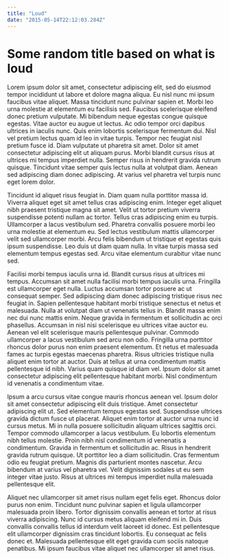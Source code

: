 ```yaml
---
title: "Loud"
date: "2015-05-14T22:12:03.284Z"
---
```



# Some random title based on what is loud

Lorem ipsum dolor sit amet, consectetur adipiscing elit, sed do eiusmod tempor incididunt ut labore et dolore magna aliqua. Eu nisl nunc mi ipsum faucibus vitae aliquet. Massa tincidunt nunc pulvinar sapien et. Morbi leo urna molestie at elementum eu facilisis sed. Faucibus scelerisque eleifend donec pretium vulputate. Mi bibendum neque egestas congue quisque egestas. Vitae auctor eu augue ut lectus. Ac odio tempor orci dapibus ultrices in iaculis nunc. Quis enim lobortis scelerisque fermentum dui. Nisl vel pretium lectus quam id leo in vitae turpis. Tempor nec feugiat nisl pretium fusce id. Diam vulputate ut pharetra sit amet. Dolor sit amet consectetur adipiscing elit ut aliquam purus. Morbi blandit cursus risus at ultrices mi tempus imperdiet nulla. Semper risus in hendrerit gravida rutrum quisque. Tincidunt vitae semper quis lectus nulla at volutpat diam. Aenean sed adipiscing diam donec adipiscing. At varius vel pharetra vel turpis nunc eget lorem dolor.

Tincidunt id aliquet risus feugiat in. Diam quam nulla porttitor massa id. Viverra aliquet eget sit amet tellus cras adipiscing enim. Integer eget aliquet nibh praesent tristique magna sit amet. Velit ut tortor pretium viverra suspendisse potenti nullam ac tortor. Tellus cras adipiscing enim eu turpis. Ullamcorper a lacus vestibulum sed. Pharetra convallis posuere morbi leo urna molestie at elementum eu. Sed lectus vestibulum mattis ullamcorper velit sed ullamcorper morbi. Arcu felis bibendum ut tristique et egestas quis ipsum suspendisse. Leo duis ut diam quam nulla. In vitae turpis massa sed elementum tempus egestas sed. Arcu vitae elementum curabitur vitae nunc sed.

Facilisi morbi tempus iaculis urna id. Blandit cursus risus at ultrices mi tempus. Accumsan sit amet nulla facilisi morbi tempus iaculis urna. Fringilla est ullamcorper eget nulla. Luctus accumsan tortor posuere ac ut consequat semper. Sed adipiscing diam donec adipiscing tristique risus nec feugiat in. Sapien pellentesque habitant morbi tristique senectus et netus et malesuada. Nulla at volutpat diam ut venenatis tellus in. Blandit massa enim nec dui nunc mattis enim. Neque gravida in fermentum et sollicitudin ac orci phasellus. Accumsan in nisl nisi scelerisque eu ultrices vitae auctor eu. Aenean vel elit scelerisque mauris pellentesque pulvinar. Commodo ullamcorper a lacus vestibulum sed arcu non odio. Fringilla urna porttitor rhoncus dolor purus non enim praesent elementum. Et netus et malesuada fames ac turpis egestas maecenas pharetra. Risus ultricies tristique nulla aliquet enim tortor at auctor. Duis at tellus at urna condimentum mattis pellentesque id nibh. Varius quam quisque id diam vel. Ipsum dolor sit amet consectetur adipiscing elit pellentesque habitant morbi. Nisl condimentum id venenatis a condimentum vitae.

Ipsum a arcu cursus vitae congue mauris rhoncus aenean vel. Ipsum dolor sit amet consectetur adipiscing elit duis tristique. Amet consectetur adipiscing elit ut. Sed elementum tempus egestas sed. Suspendisse ultrices gravida dictum fusce ut placerat. Aliquet enim tortor at auctor urna nunc id cursus metus. Mi in nulla posuere sollicitudin aliquam ultrices sagittis orci. Tempor commodo ullamcorper a lacus vestibulum. Eu lobortis elementum nibh tellus molestie. Proin nibh nisl condimentum id venenatis a condimentum. Gravida in fermentum et sollicitudin ac. Risus in hendrerit gravida rutrum quisque. Ut porttitor leo a diam sollicitudin. Cras fermentum odio eu feugiat pretium. Magnis dis parturient montes nascetur. Arcu bibendum at varius vel pharetra vel. Velit dignissim sodales ut eu sem integer vitae justo. Risus at ultrices mi tempus imperdiet nulla malesuada pellentesque elit.

Aliquet nec ullamcorper sit amet risus nullam eget felis eget. Rhoncus dolor purus non enim. Tincidunt nunc pulvinar sapien et ligula ullamcorper malesuada proin libero. Tortor dignissim convallis aenean et tortor at risus viverra adipiscing. Nunc id cursus metus aliquam eleifend mi in. Duis convallis convallis tellus id interdum velit laoreet id donec. Est pellentesque elit ullamcorper dignissim cras tincidunt lobortis. Eu consequat ac felis donec et. Malesuada pellentesque elit eget gravida cum sociis natoque penatibus. Mi ipsum faucibus vitae aliquet nec ullamcorper sit amet risus.